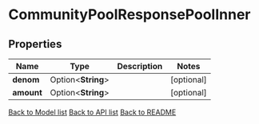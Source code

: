 # CommunityPoolResponsePoolInner

## Properties

| Name       | Type               | Description | Notes      |
| ---------- | ------------------ | ----------- | ---------- |
| **denom**  | Option<**String**> |             | [optional] |
| **amount** | Option<**String**> |             | [optional] |

[Back to Model list](../README.md#documentation-for-models) [Back to API list](../README.md#documentation-for-api-endpoints) [Back to README](../README.md)
